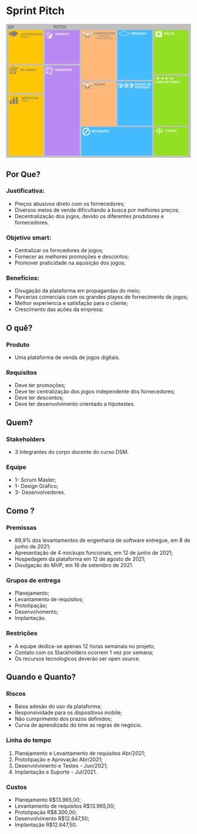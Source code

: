 # Sprint Pitch

![Elementos](elementos.png)

## Por Que?

### Justificativa:
 - Preços abusivos direto com os fornecedores;
 - Diversos meios de venda dificultando a busca por melhores preços;
 - Decentralização dos jogos, devido os diferentes produtores e fornecedores.

### Objetivo smart:
 - Centralizar os forncedores de jogos;
 - Fornecer as melhores promoções e descontos; 
 - Promover praticidade na aquisição dos jogos;

### Benefícios:
 - Divugação da plataforma em propagandas do meio;
 - Parcerias comerciais com os grandes playes de fornecimento de jogos;
 - Melhor experiencia e satisfação para o cliente;
 - Crescimento das ações da empresa;

## O quê?

### Produto
 - Uma plataforma de venda de jogos digitais.

### Requisitos
 - Deve ter promoções;
 - Deve ter centralização dos jogos independente dos fornecedores;
 - Deve ter descontos;
 - Deve ter desenvolvimento orientado a hipotestes.


## Quem?

### Stakeholders
 - 3 Integrantes do corpo docente do curso DSM.

### Equipe
 - 1- Scrum Master;
 - 1- Design Gráfico;
 - 3- Desenvolvedores.

## Como ?

### Premissas
 - 89,9% dos levantamentos de engenharia de software entregue, em 8 de junho de 2021;
 - Apresentação de 4 mockups funcionais, em 12 de junho de 2021;
 - Hospedagem da plataforma em 12 de agosto de 2021;
 - Divulgação do MVP, em 16 de setembro de 2021.

### Grupos de entrega
- Planejamento;
- Levantamento de requisitos;
- Prototipação;
- Desenvolvimento;
- Implantação.

### Restrições
 - A equipe dedica-se apenas 12 horas semanais no projeto;
 - Contato com os Stackholders ocorrem 1 vez por semana;
 - Os recursos tecnologicos deverão ser open source.

## Quando e Quanto?

### Riscos
 - Baixa adesão do uso da plataforma;
 - Responsividade para os dispositivos mobile;
 - Não cumprimento dos prazos definidos;
 - Curva de aprendizado do time as regras de negócio.

### Linha do tempo
1. Planejamento e Levantamento de requisitos Abr/2021; 
2. Prototipação e Aprovação Abr/2021;
3. Desenvolvimento e Testes - Jun/2021;
4. Implantação e Suporte  - Jul/2021.

### Custos
- Planejamento R$13.965,00;
- Levantamento de requisitos R$13.965,00;
- Prototipação R$8.300,00;
- Desenvolvimento R$12.647,50;
- Implantação R$12.647,50.